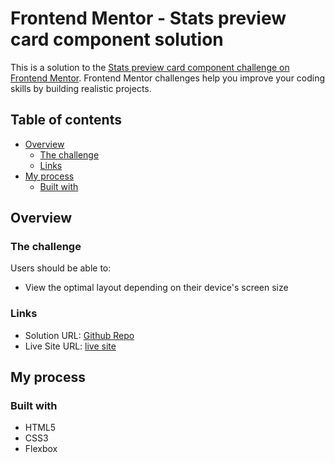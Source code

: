 # Frontend Mentor - Stats preview card component solution

This is a solution to the [Stats preview card component challenge on Frontend Mentor](https://www.frontendmentor.io/challenges/stats-preview-card-component-8JqbgoU62). Frontend Mentor challenges help you improve your coding skills by building realistic projects.

## Table of contents

- [Overview](#overview)
  - [The challenge](#the-challenge)
  - [Links](#links)
- [My process](#my-process)
  - [Built with](#built-with)

## Overview

### The challenge

Users should be able to:

- View the optimal layout depending on their device's screen size

### Links

- Solution URL: [Github Repo](https://github.com/MemoBiomy/Stats-card)
- Live Site URL: [live site](https://memobiomy.github.io/Stats-card/)

## My process

### Built with

- HTML5
- CSS3
- Flexbox

